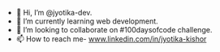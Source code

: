 - 👋 Hi, I’m @jyotika-dev.
- 🌱 I’m currently learning web development.
- 💞️ I’m looking to collaborate on #100daysofcode challenge.
- 📫 How to reach me- www.linkedin.com/in/jyotika-kishor

<!---
jyotika-dev/jyotika-dev is a ✨ special ✨ repository because its `README.md` (this file) appears on your GitHub profile.
You can click the Preview link to take a look at your changes.
--->
